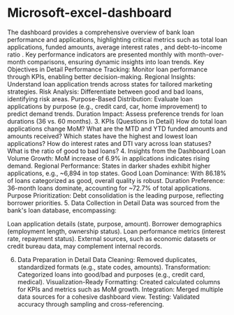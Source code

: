 # Microsoft-excel-dashboard
The dashboard provides a comprehensive overview of bank loan performance and applications, highlighting critical metrics such as total loan applications, funded amounts, average interest rates , and debt-to-income ratio . Key performance indicators are presented monthly with month-over-month  comparisons, ensuring dynamic insights into loan trends.
Key Objectives in Detail
Performance Tracking: Monitor loan performance through KPIs, enabling better decision-making.
Regional Insights: Understand loan application trends across states for tailored marketing strategies.
Risk Analysis: Differentiate between good and bad loans, identifying risk areas.
Purpose-Based Distribution: Evaluate loan applications by purpose (e.g., credit card, car, home improvement) to predict demand trends.
Duration Impact: Assess preference trends for loan durations (36 vs. 60 months).
3. KPIs (Questions in Detail)
How do total loan applications change MoM?
What are the MTD and YTD funded amounts and amounts received?
Which states have the highest and lowest loan applications?
How do interest rates and DTI vary across loan statuses?
What is the ratio of good to bad loans?
4. Insights from the Dashboard
Loan Volume Growth: MoM increase of 6.9% in applications indicates rising demand.
Regional Performance: States in darker shades exhibit higher applications, e.g., ~6,894 in top states.
Good Loan Dominance: With 86.18% of loans categorized as good, overall quality is robust.
Duration Preference: 36-month loans dominate, accounting for ~72.7% of total applications.
Purpose Prioritization: Debt consolidation is the leading purpose, reflecting borrower priorities.
5. Data Collection in Detail
Data was sourced from the bank's loan database, encompassing:

Loan application details (state, purpose, amount).
Borrower demographics (employment length, ownership status).
Loan performance metrics (interest rate, repayment status).
External sources, such as economic datasets or credit bureau data, may complement internal records.

6. Data Preparation in Detail
Data Cleaning: Removed duplicates, standardized formats (e.g., state codes, amounts).
Transformation: Categorized loans into good/bad and purposes (e.g., credit card, medical).
Visualization-Ready Formatting: Created calculated columns for KPIs and metrics such as MoM growth.
Integration: Merged multiple data sources for a cohesive dashboard view.
Testing: Validated accuracy through sampling and cross-referencing.
